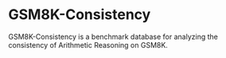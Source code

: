 # GSM8K-Consistency
GSM8K-Consistency is a benchmark database for analyzing the consistency of Arithmetic Reasoning on GSM8K.
